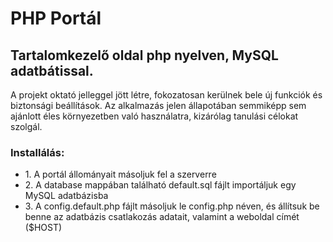 # PHP Portál

<h2>Tartalomkezelő oldal php nyelven, MySQL adatbátissal.</h2>

<p>A projekt oktató jelleggel jött létre, fokozatosan kerülnek bele új funkciók 
és biztonsági beállítások. Az alkalmazás jelen állapotában semmiképp sem ajánlott
éles környezetben való használatra, kizárólag tanulási célokat szolgál.</p>

<h3>Installálás:</h3>
<ul>
<li>1. A portál állományait másoljuk fel a szerverre</li>
<li>2. A database mappában található default.sql fájlt importáljuk egy MySQL adatbázisba</li>
<li>3. A config.default.php fájlt másoljuk le config.php néven, és állítsuk be benne
   az adatbázis csatlakozás adatait, valamint a weboldal címét ($HOST)</li>
</ul>